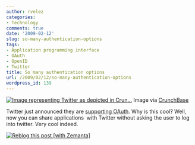 ```yaml
---
author: rvelez
categories:
- Technology
comments: true
date: '2009-02-12'
slug: so-many-authentication-options
tags:
- Application programming interface
- OAuth
- OpenID
- Twitter
title: So many authentication options
url: /2009/02/12/so-many-authentication-options
wordpress_id: 139
---
```






[![Image representing Twitter as depicted in Crun...](http://www.crunchbase.com/assets/images/resized/0000/2755/2755v2-max-450x450.png)](http://www.crunchbase.com/company/twitter)
    Image via [CrunchBase](http://www.crunchbase.com)





Twitter just announced they are [supporting OAuth](http://www.readwriteweb.com/archives/twitter_oauth_spotted.php). Why is this cool? Well, now you can share applications  with Twitter without asking the user to log into twitter. Very cool indeed.


[![Reblog this post [with Zemanta]](http://img.zemanta.com/reblog_e.png?x-id=e2757e66-e685-4f07-8bbb-39f3d54551ae)](http://reblog.zemanta.com/zemified/e2757e66-e685-4f07-8bbb-39f3d54551ae/)
